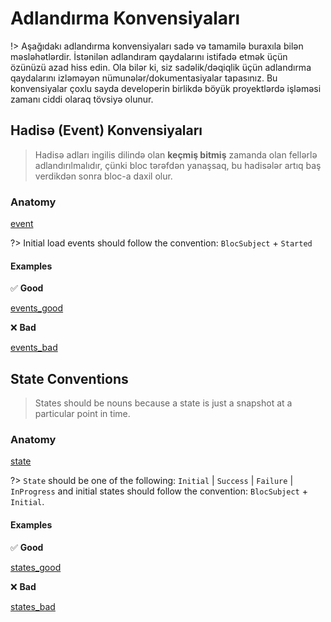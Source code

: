 # Adlandırma Konvensiyaları

!> Aşağıdakı adlandırma konvensiyaları sadə və tamamilə buraxıla bilən məsləhətlərdir. İstənilən adlandıram qaydalarını istifadə etmək üçün özünüzü azad hiss edin. Ola bilər ki, siz sadəlik/dəqiqlik üçün adlandırma qaydalarını izləməyən nümunələr/dokumentasiyalar tapasınız. Bu konvensiyalar çoxlu sayda developerin birlikdə böyük proyektlərdə işləməsi zamanı ciddi olaraq tövsiyə olunur.

## Hadisə (Event) Konvensiyaları

> Hadisə adları ingilis dilində olan **keçmiş bitmiş** zamanda olan fellərlə adlandırılmalıdır, çünki bloc tərəfdən yanaşsaq, bu hadisələr artıq baş verdikdən sonra bloc-a daxil olur.

### Anatomy

[event](_snippets/bloc_naming_conventions/event_anatomy.md ':include')

?> Initial load events should follow the convention: `BlocSubject` + `Started`

#### Examples

✅ **Good**

[events_good](_snippets/bloc_naming_conventions/event_examples_good.md ':include')

❌ **Bad**

[events_bad](_snippets/bloc_naming_conventions/event_examples_bad.md ':include')

## State Conventions

> States should be nouns because a state is just a snapshot at a particular point in time.

### Anatomy

[state](_snippets/bloc_naming_conventions/state_anatomy.md ':include')

?> `State` should be one of the following: `Initial` | `Success` | `Failure` | `InProgress` and
initial states should follow the convention: `BlocSubject` + `Initial`.

#### Examples

✅ **Good**

[states_good](_snippets/bloc_naming_conventions/state_examples_good.md ':include')

❌ **Bad**

[states_bad](_snippets/bloc_naming_conventions/state_examples_bad.md ':include')

